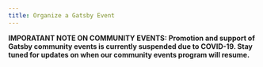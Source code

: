 ```yaml
---
title: Organize a Gatsby Event
---
```


**IMPORATANT NOTE ON COMMUNITY EVENTS: Promotion and support of Gatsby community events is currently suspended due to COVID-19. Stay tuned for updates on when our community events program will resume.**
